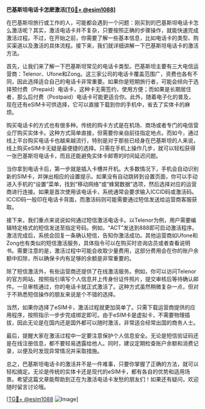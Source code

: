 **巴基斯坦电话卡怎麽激活[[TG💪+ @esim1088](https://t.me/s/esim1088)]**

在巴基斯坦旅行或工作的人，可能都会遇到一个问题：刚买到的巴基斯坦电话卡怎么激活呢？其实，激活电话卡并不复杂，只要按照正确的步骤操作，就能快速完成激活过程。不过，在开始之前，你需要了解一些基本信息，比如电话卡的类型、购买渠道以及激活的具体流程。接下来，我们就详细讲解一下巴基斯坦电话卡的激活方法。

首先，让我们来了解一下巴基斯坦常见的电话卡类型。巴基斯坦主要有三大电信运营商：Telenor、Ufone和Zong。这三家公司的电话卡覆盖范围广，资费也各有不同，因此选择适合自己的电话卡非常重要。如果你是短期旅行者，可能会倾向于选择预付费（Prepaid）电话卡，这种卡无需签约，使用方便；而如果是长期居住者，那么后付费（Postpaid）电话卡可能更适合你。此外，随着电子化的普及，现在还有eSIM卡可供选择，它可以直接下载到你的手机中，省去了实体卡的麻烦。

购买电话卡的方式也有很多种。传统的购卡方式是在机场、商场或者专门的电信营业厅购买实体卡。这种方式简单直接，但需要你亲自前往指定地点。而如今，通过线上平台购买电话卡也越来越流行，特别是对于那些已经身在巴基斯坦的人来说，线上购买eSIM卡无疑是最便捷的选择。只需在手机上操作几步，就可以轻松获得一张巴基斯坦电话卡，而且还能避免实体卡邮寄的时间延迟问题。

当你拿到电话卡后，第一步就是插入卡槽并开机。大多数情况下，手机会自动识别新的SIM卡，并弹出相应的设置提示。如果没有自动跳转到设置页面，你可以手动进入手机的“设置”菜单，找到“移动网络”或“蜂窝数据”选项，然后选择对应的运营商进行连接。如果是首次使用该电话卡，系统通常会要求输入ICCID码或激活码。ICCID码一般印在电话卡背面，而激活码则可能需要通过短信发送给运营商客服获取。

接下来，我们重点来说说如何通过短信激活电话卡。以Telenor为例，用户需要编辑特定格式的短信发送至指定号码。例如，“ACT”发送到888即可启动激活程序。激活完成后，系统会回复一条确认短信，告知你激活成功。其他运营商如Ufone和Zong也有类似的短信激活服务，具体指令可以在购买时咨询店员或者查看说明书。需要注意的是，激活过程中可能会收取少量费用，这部分费用会在你的账户余额中扣除，所以确保卡内有足够的余额是非常重要的。

除了短信激活外，有些运营商还提供了在线激活服务。例如，你可以访问Telenor的官方网站，按照指引填写个人信息并上传身份证件照片，提交审核后等待确认邮件。一旦审核通过，你的电话卡就正式激活了。这种方式虽然稍微复杂一点，但对于不熟悉短信操作的朋友来说是个不错的选择。

当然，如果你选择了eSIM卡，激活过程就更加简单了。只需下载运营商提供的应用程序，按照指示一步步完成绑定即可。由于eSIM卡是虚拟卡，不需要物理插拔，因此无论是在国内还是国外都可以随时激活，非常适合经常出国的商务人士。

最后，提醒大家在激活过程中一定要注意保护个人信息安全。无论是短信验证码还是在线注册信息，都不要轻易透露给他人。同时，建议定期检查账户余额和消费记录，以便及时发现异常情况并采取措施。

总之，巴基斯坦电话卡的激活并不是一件难事，只要你掌握了正确的方法，就可以轻松搞定。无论是传统的实体卡还是现代的eSIM卡，都有各自的优势和适用场景。希望这篇文章能帮助到正在为激活电话卡发愁的朋友们！如果还有疑问，欢迎随时留言讨论哦。

[[TG💪+ @esim1088](https://t.me/s/esim1088) ![Image](https://i.postimg.cc/4NQfJmqS/Snipaste-2025-05-13-00-14-12.png)]